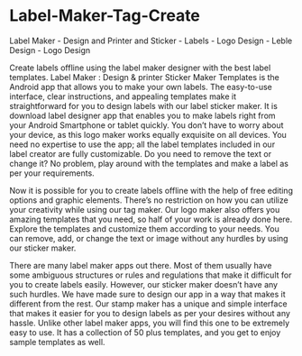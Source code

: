 # Label-Maker-Tag-Create
 Label Maker - Design and Printer and Sticker - Labels - Logo Design - Leble Design - Logo Design

Create labels offline using the label maker designer with the best label templates. Label Maker : Design & printer Sticker Maker Templates is the Android app that allows you to make your own labels. The easy-to-use interface, clear instructions, and appealing templates make it straightforward for you to design labels with our label sticker maker.
It is download label designer app that enables you to make labels right from your Android Smartphone or tablet quickly. You don’t have to worry about your device, as this logo maker works equally exquisite on all devices. You need no expertise to use the app; all the label templates included in our label creator are fully customizable. Do you need to remove the text or change it? No problem, play around with the templates and make a label as per your requirements.

Now it is possible for you to create labels offline with the help of free editing options and graphic elements. There’s no restriction on how you can utilize your creativity while using our tag maker. Our logo maker also offers you amazing templates that you need, so half of your work is already done here. Explore the templates and customize them according to your needs. You can remove, add, or change the text or image without any hurdles by using our sticker maker.

There are many label maker apps out there. Most of them usually have some ambiguous structures or rules and regulations that make it difficult for you to create labels easily. However, our sticker maker doesn’t have any such hurdles. We have made sure to design our app in a way that makes it different from the rest. Our stamp maker has a unique and simple interface that makes it easier for you to design labels as per your desires without any hassle. Unlike other label maker apps, you will find this one to be extremely easy to use. It has a collection of 50 plus templates, and you get to enjoy sample templates as well.
